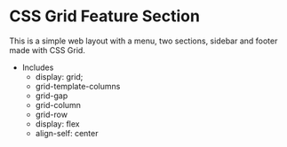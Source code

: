 # CSS Grid Feature Section
This is a simple web layout with a menu, two sections, sidebar and footer made with CSS Grid.

* Includes
    * display: grid;
    * grid-template-columns
    * grid-gap
    * grid-column
    * grid-row
    * display: flex
    * align-self: center


